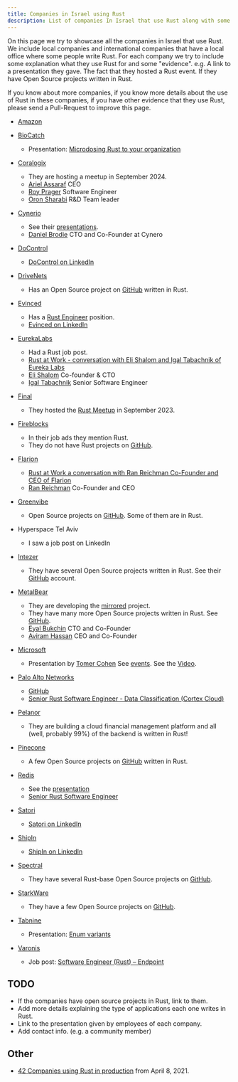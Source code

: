 ```yaml
---
title: Companies in Israel using Rust
description: List of companies In Israel that use Rust along with some information on what they use it for.
---
```


On this page we try to showcase all the companies in Israel that use Rust. We include local companies and international companies that have a local office where some people write Rust.
For each company we try to include some explanation what they use Rust for and some "evidence". e.g. A link to a presentation they gave. The fact that they hosted a Rust event. If they have Open Source projects written in Rust.

If you know about more companies, if you know more details about the use of Rust in these companies, if you have other evidence that they use Rust, please send a Pull-Request to improve this page.

* [Amazon](https://www.amazon.com/)

* [BioCatch](https://www.biocatch.com/)
    * Presentation: [Microdosing Rust to your organization](/presentations/microdosing-rust-to-your-organization)

* [Coralogix](https://coralogix.com/)
    * They are hosting a meetup in September 2024.
    * [Ariel Assaraf](https://www.linkedin.com/in/ariel-assaraf-ab621896/) CEO
    * [Roy Prager](https://www.linkedin.com/in/roy-prager-40656a119/) Software Engineer
    * [Oron Sharabi](https://www.linkedin.com/in/oron-sharabi-27615b26/) R&D Team leader


* [Cynerio](https://www.cynerio.com/)
    * See their [presentations](/events/).
    * [Daniel Brodie](https://www.linkedin.com/in/danielbrodie/) CTO and Co-Founder at Cynero

* [DoControl](https://www.docontrol.io/)
    * [DoControl on LinkedIn](https://www.linkedin.com/company/do-control/)

* [DriveNets](https://drivenets.com/)
    * Has an Open Source project on [GitHub](https://github.com/drivenets) written in Rust.

* [Evinced](https://www.evinced.com/)
    * Has a [Rust Engineer](https://www.evinced.com/careers/rust-engineer) position.
    * [Evinced on LinkedIn](https://www.linkedin.com/company/evinced/)

* [EurekaLabs](https://eurekalabs.xyz/)
    * Had a Rust job post.
    * [Rust at Work - conversation with Eli Shalom and Igal Tabachnik of Eureka Labs](https://rust.code-maven.com/rust-at-work-eureka-labs)
    * [Eli Shalom](https://www.linkedin.com/in/elishalom/) Co-founder & CTO
    * [Igal Tabachnik](https://www.linkedin.com/in/igaltabachnik/) Senior Software Engineer

* [Final](https://www.final.co.il/)
    * They hosted the [Rust Meetup](/events/) in September 2023.

* [Fireblocks](https://www.fireblocks.com/)
    * In their job ads they mention Rust.
    * They do not have Rust projects on [GitHub](https://github.com/fireblocks).

* [Flarion](https://www.flarion.io/)
    * [Rust at Work a conversation with Ran Reichman Co-Founder and CEO of Flarion](https://rust.code-maven.com/rust-at-work-flarion)
    * [Ran Reichman](https://www.linkedin.com/in/ran-reichman-740163b7/) Co-Founder and CEO

* [Greenvibe](https://greenvibe.io/)
    * Open Source projects on [GitHub](https://github.com/greenvibe-io). Some of them are in Rust.

* Hyperspace Tel Aviv
    * I saw a job post on LinkedIn

* [Intezer](https://intezer.com/)
    * They have several Open Source projects written in Rust. See their [GitHub](https://github.com/intezer) account.

* [MetalBear](https://metalbear.co)
    * They are developing the [mirrored](https://github.com/metalbear-co/mirrord) project.
    * They have many more Open Source projects written in Rust. See [GitHub](https://github.com/metalbear-co).
    * [Eyal Bukchin](https://www.linkedin.com/in/eyal-bukchin/) CTO and Co-Founder
    * [Aviram Hassan](https://www.linkedin.com/in/aviram-hassan/) CEO and Co-Founder

* [Microsoft](https://www.microsoft.com/)
    * Presentation by [Tomer Cohen](https://www.linkedin.com/in/tomercode/) See [events](/events/). See the [Video](https://youtu.be/Fi--zxTU-8w).

* [Palo Alto Networks](https://www.paloaltonetworks.com/)
    * [GitHub](https://github.com/PaloAltoNetworks)
    * [Senior Rust Software Engineer - Data Classification (Cortex Cloud)](https://www.linkedin.com/jobs/view/4243847819)

* [Pelanor](https://www.pelanor.io/)
    * They are building a cloud financial management platform and all (well, probably 99%) of the backend is written in Rust!

* [Pinecone](https://www.pinecone.io/)
    * A few Open Source projects on [GitHub](https://github.com/pinecone-io) written in Rust.

* [Redis](https://redis.com/)
    * See the [presentation](/events/)
    * [Senior Rust Software Engineer](https://www.linkedin.com/jobs/view/4194286670)

* [Satori](https://satoricyber.com/)
    * [Satori on LinkedIn](https://www.linkedin.com/company/satori/)

* [ShipIn](https://shipin.ai/)
    * [ShipIn on LinkedIn](https://www.linkedin.com/company/shipin/)

* [Spectral](https://spectralops.io/)
    * They have several Rust-base Open Source projects on [GitHub](https://github.com/SpectralOps).

* [StarkWare](https://starkware.co/)
    * They have a few Open Source projects on [GitHub](https://github.com/starkware-libs).

* [Tabnine](https://www.tabnine.com/)
    * Presentation: [Enum variants](/presentations/enum-variants)

* [Varonis](https://www.varonis.com/)
    * Job post: [Software Engineer (Rust) – Endpoint](https://www.linkedin.com/jobs/view/4160534145/)

## TODO

* If the companies have open source projects in Rust, link to them.
* Add more details explaining the type of applications each one writes in Rust.
* Link to the presentation given by employees of each company.
* Add contact info. (e.g. a community member)

## Other

* [42 Companies using Rust in production](https://kerkour.com/rust-in-production-2021) from April 8, 2021.

